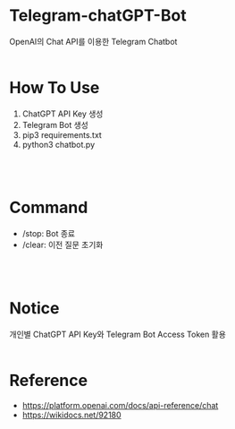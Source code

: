 # Telegram-chatGPT-Bot

OpenAI의 Chat API를 이용한 Telegram Chatbot
<br>
<br>

# How To Use
1. ChatGPT API Key 생성
2. Telegram Bot 생성
2. pip3 requirements.txt
3. python3 chatbot.py
<br>
<br>

# Command
- /stop: Bot 종료
- /clear: 이전 질문 초기화
<br>
<br>

# Notice
개인별 ChatGPT API Key와 Telegram Bot Access Token 활용
<br>
<br>

# Reference
- https://platform.openai.com/docs/api-reference/chat
- https://wikidocs.net/92180